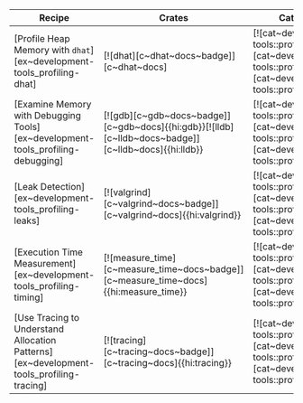 | Recipe | Crates | Categories |
|--------|--------|------------|
| [Profile Heap Memory with `dhat`][ex~development-tools_profiling-dhat] | [![dhat][c~dhat~docs~badge]][c~dhat~docs] | [![cat~development-tools::profiling][cat~development-tools::profiling~badge]][cat~development-tools::profiling] |
| [Examine Memory with Debugging Tools][ex~development-tools_profiling-debugging] | [![gdb][c~gdb~docs~badge]][c~gdb~docs]{{hi:gdb}}[![lldb][c~lldb~docs~badge]][c~lldb~docs]{{hi:lldb}} | [![cat~development-tools::profiling][cat~development-tools::profiling~badge]][cat~development-tools::profiling] |
| [Leak Detection][ex~development-tools_profiling-leaks] | [![valgrind][c~valgrind~docs~badge]][c~valgrind~docs]{{hi:valgrind}} | [![cat~development-tools::profiling][cat~development-tools::profiling~badge]][cat~development-tools::profiling] |
| [Execution Time Measurement][ex~development-tools_profiling-timing] | [![measure_time][c~measure_time~docs~badge]][c~measure_time~docs]{{hi:measure_time}} | [![cat~development-tools::profiling][cat~development-tools::profiling~badge]][cat~development-tools::profiling] |
| [Use Tracing to Understand Allocation Patterns][ex~development-tools_profiling-tracing] | [![tracing][c~tracing~docs~badge]][c~tracing~docs]{{hi:tracing}} | [![cat~development-tools::profiling][cat~development-tools::profiling~badge]][cat~development-tools::profiling] |
